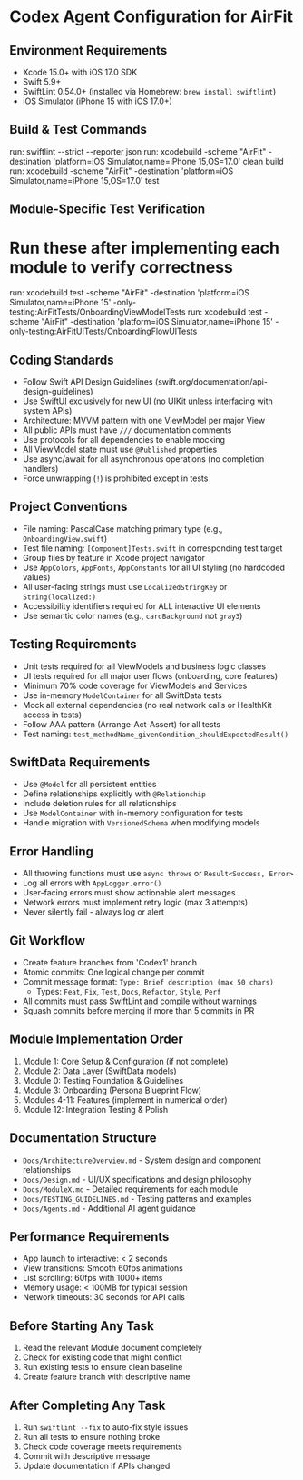 # Codex Agent Configuration for AirFit

## Environment Requirements
- Xcode 15.0+ with iOS 17.0 SDK  
- Swift 5.9+
- SwiftLint 0.54.0+ (installed via Homebrew: `brew install swiftlint`)
- iOS Simulator (iPhone 15 with iOS 17.0+)

## Build & Test Commands
run: swiftlint --strict --reporter json
run: xcodebuild -scheme "AirFit" -destination 'platform=iOS Simulator,name=iPhone 15,OS=17.0' clean build
run: xcodebuild -scheme "AirFit" -destination 'platform=iOS Simulator,name=iPhone 15,OS=17.0' test

## Module-Specific Test Verification
# Run these after implementing each module to verify correctness
run: xcodebuild test -scheme "AirFit" -destination 'platform=iOS Simulator,name=iPhone 15' -only-testing:AirFitTests/OnboardingViewModelTests
run: xcodebuild test -scheme "AirFit" -destination 'platform=iOS Simulator,name=iPhone 15' -only-testing:AirFitUITests/OnboardingFlowUITests

## Coding Standards
- Follow Swift API Design Guidelines (swift.org/documentation/api-design-guidelines)
- Use SwiftUI exclusively for new UI (no UIKit unless interfacing with system APIs)
- Architecture: MVVM pattern with one ViewModel per major View
- All public APIs must have `///` documentation comments
- Use protocols for all dependencies to enable mocking
- All ViewModel state must use `@Published` properties
- Use async/await for all asynchronous operations (no completion handlers)
- Force unwrapping (`!`) is prohibited except in tests

## Project Conventions
- File naming: PascalCase matching primary type (e.g., `OnboardingView.swift`)
- Test file naming: `[Component]Tests.swift` in corresponding test target
- Group files by feature in Xcode project navigator
- Use `AppColors`, `AppFonts`, `AppConstants` for all UI styling (no hardcoded values)
- All user-facing strings must use `LocalizedStringKey` or `String(localized:)`
- Accessibility identifiers required for ALL interactive UI elements
- Use semantic color names (e.g., `cardBackground` not `gray3`)

## Testing Requirements
- Unit tests required for all ViewModels and business logic classes
- UI tests required for all major user flows (onboarding, core features)
- Minimum 70% code coverage for ViewModels and Services
- Use in-memory `ModelContainer` for all SwiftData tests
- Mock all external dependencies (no real network calls or HealthKit access in tests)
- Follow AAA pattern (Arrange-Act-Assert) for all tests
- Test naming: `test_methodName_givenCondition_shouldExpectedResult()`

## SwiftData Requirements
- Use `@Model` for all persistent entities
- Define relationships explicitly with `@Relationship`
- Include deletion rules for all relationships
- Use `ModelContainer` with in-memory configuration for tests
- Handle migration with `VersionedSchema` when modifying models

## Error Handling
- All throwing functions must use `async throws` or `Result<Success, Error>`
- Log all errors with `AppLogger.error()`
- User-facing errors must show actionable alert messages
- Network errors must implement retry logic (max 3 attempts)
- Never silently fail - always log or alert

## Git Workflow
- Create feature branches from 'Codex1' branch
- Atomic commits: One logical change per commit
- Commit message format: `Type: Brief description (max 50 chars)`
  - Types: `Feat`, `Fix`, `Test`, `Docs`, `Refactor`, `Style`, `Perf`
- All commits must pass SwiftLint and compile without warnings
- Squash commits before merging if more than 5 commits in PR

## Module Implementation Order
1. Module 1: Core Setup & Configuration (if not complete)
2. Module 2: Data Layer (SwiftData models)
3. Module 0: Testing Foundation & Guidelines
4. Module 3: Onboarding (Persona Blueprint Flow)
5. Modules 4-11: Features (implement in numerical order)
6. Module 12: Integration Testing & Polish

## Documentation Structure
- `Docs/ArchitectureOverview.md` - System design and component relationships
- `Docs/Design.md` - UI/UX specifications and design philosophy
- `Docs/ModuleX.md` - Detailed requirements for each module
- `Docs/TESTING_GUIDELINES.md` - Testing patterns and examples
- `Docs/Agents.md` - Additional AI agent guidance

## Performance Requirements
- App launch to interactive: < 2 seconds
- View transitions: Smooth 60fps animations
- List scrolling: 60fps with 1000+ items
- Memory usage: < 100MB for typical session
- Network timeouts: 30 seconds for API calls

## Before Starting Any Task
1. Read the relevant Module document completely
2. Check for existing code that might conflict
3. Run existing tests to ensure clean baseline
4. Create feature branch with descriptive name

## After Completing Any Task
1. Run `swiftlint --fix` to auto-fix style issues
2. Run all tests to ensure nothing broke
3. Check code coverage meets requirements
4. Commit with descriptive message
5. Update documentation if APIs changed
